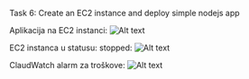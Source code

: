 Task 6: Create an EC2 instance and deploy simple nodejs app

Aplikacija na EC2 instanci:
![Alt text](https://user-images.githubusercontent.com/123903166/230113659-01967cbf-8b07-45c8-9099-4c24d13f761c.png)

EC2 instanca u statusu: stopped:
![Alt text](https://user-images.githubusercontent.com/123903166/230113916-32b0fd32-8f12-47e4-ace1-f13441edcfc1.png)

ClaudWatch alarm za troškove:
![Alt text](https://user-images.githubusercontent.com/123903166/230114120-a7361c9b-91b1-493f-ab9f-aeb7bf59d802.png)

